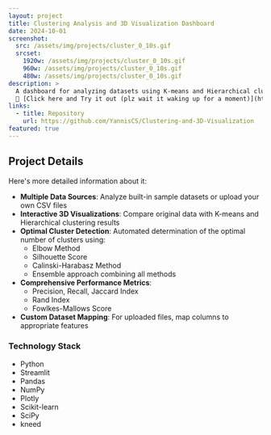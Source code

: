 ```yaml
---
layout: project
title: Clustering Analysis and 3D Visualization Dashboard
date: 2024-10-01
screenshot:
  src: /assets/img/projects/cluster_0_10s.gif
  srcset:
    1920w: /assets/img/projects/cluster_0_10s.gif
    960w: /assets/img/projects/cluster_0_10s.gif
    480w: /assets/img/projects/cluster_0_10s.gif
description: >
  A dashboard for analyzing datasets using K-means and Hierarchical clustering algorithms. This tool helps determine the optimal number of clusters and provides detailed 3d visualizations and comparisons of clustering results.  
  🎯 [Click here and Try it out (plz wait it waking up for a moment)](https://clustering-and-3d-plot.streamlit.app/) 
links:
  - title: Repository
    url: https://github.com/YannisCS/Clustering-and-3D-Visualization
featured: true
--- 
```


## Project Details

Here's more detailed information about it:

- **Multiple Data Sources**: Analyze built-in sample datasets or upload your own CSV files
- **Interactive 3D Visualizations**: Compare original data with K-means and Hierarchical clustering results
- **Optimal Cluster Detection**: Automated determination of the optimal number of clusters using:
  - Elbow Method
  - Silhouette Score
  - Calinski-Harabasz Method
  - Ensemble approach combining all methods  
- **Comprehensive Performance Metrics**:
  - Precision, Recall, Jaccard Index
  - Rand Index
  - Fowlkes-Mallows Score  
- **Custom Dataset Mapping**: For uploaded files, map columns to appropriate features

### Technology Stack

- Python 
- Streamlit
- Pandas 
- NumPy  
- Plotly 
- Scikit-learn 
- SciPy
- kneed 
